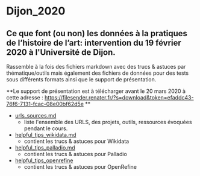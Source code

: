 # Dijon_2020
## Ce que font (ou non) les **données** à la pratiques de l’histoire de l’art:  intervention du 19 février 2020 à l'Université de Dijon.

Rassemble à la fois des fichiers markdown avec des trucs & astuces par thématique/outils mais également des fichiers de données pour des tests sous différents formats ainsi que le support de présentation.

**Le support de présentation est à télécharger avant le 20 mars 2020 à cette adresse : https://filesender.renater.fr/?s=download&token=efaddc43-76f6-7131-fcac-08e00bf62d5e **
* [urls_sources.md](/urls_sources.md)
  * liste l'ensemble des URLS, des projets, outils, ressources évoquées pendant le cours.
* [helpful_tips_wikidata.md](/wikidata/helpful_tips_wikidata.md)
  * contient les trucs & astuces  pour Wikidata
* [helpful_tips_palladio.md](/Palladio/helpful_tips_palladio.md)
  * contient les trucs & astuces  pour Palladio
* [helpful_tips_openrefine](/OpenRefine/helpful_tips_openrefine.md)
  * contient les trucs & astuces  pour OpenRefine

